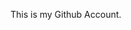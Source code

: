 This is my Github Account.

<!---
Khalylou/Khalylou is a ✨ special ✨ repository because its `README.md` (this file) appears on your GitHub profile.
You can click the Preview link to take a look at your changes.
--->
